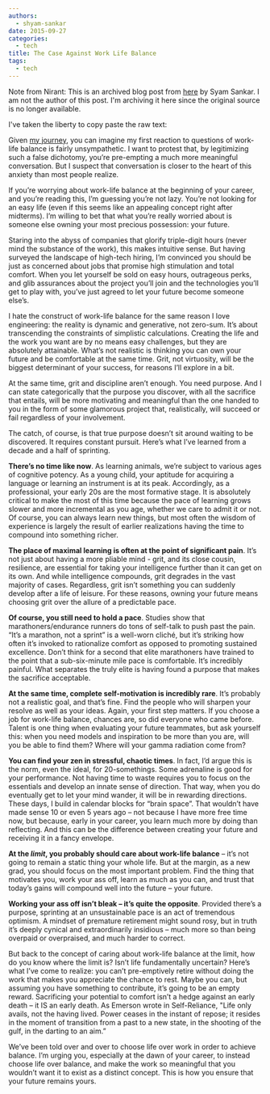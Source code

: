 ```yaml
---
authors:
  - shyam-sankar
date: 2015-09-27
categories:
  - tech
title: The Case Against Work Life Balance
tags:
  - tech
---
```


Note from Nirant: This is an archived blog post from [here](https://webcache.googleusercontent.com/search?q=cache:Ig6Kku5T8oYJ:https://shyamsankar.com/the-case-against-work-life-balance-owning-your-future+&cd=1&hl=en&ct=clnk&gl=in) by Syam Sankar. I am not the author of this post. I'm archiving it here since the original source is no longer available.

I've taken the liberty to copy paste the raw text:

Given [my journey](https://www.forbes.com/sites/quora/2012/09/18/how-did-shyam-sankar-join-palantir/?sh=551313eb2539), you can imagine my first reaction to questions of work-life balance is fairly unsympathetic. I want to protest that, by legitimizing such a false dichotomy, you’re pre-empting a much more meaningful conversation. But I suspect that conversation is closer to the heart of this anxiety than most people realize. 

If you’re worrying about work-life balance at the beginning of your career, and you’re reading this, I’m guessing you’re not lazy. You’re not looking for an easy life (even if this seems like an appealing concept right after midterms). I’m willing to bet that what you’re really worried about is someone else owning your most precious possession: your future. 

Staring into the abyss of companies that glorify triple-digit hours (never mind the substance of the work), this makes intuitive sense. But having surveyed the landscape of high-tech hiring, I’m convinced you should be just as concerned about jobs that promise high stimulation and total comfort. When you let yourself be sold on easy hours, outrageous perks, and glib assurances about the project you’ll join and the technologies you’ll get to play with, you’ve just agreed to let your future become someone else’s.

I hate the construct of work-life balance for the same reason I love engineering: the reality is dynamic and generative, not zero-sum. It’s about transcending the constraints of simplistic calculations. Creating the life and the work you want are by no means easy challenges, but they are absolutely attainable. What’s not realistic is thinking you can own your future and be comfortable at the same time. Grit, not virtuosity, will be the biggest determinant of your success, for reasons I’ll explore in a bit. 

At the same time, grit and discipline aren’t enough. You need purpose. And I can state categorically that the purpose you discover, with all the sacrifice that entails, will be more motivating and meaningful than the one handed to you in the form of some glamorous project that, realistically, will succeed or fail regardless of your involvement. 

The catch, of course, is that true purpose doesn’t sit around waiting to be discovered. It requires constant pursuit. Here’s what I’ve learned from a decade and a half of sprinting.

**There’s no time like now**. As learning animals, we’re subject to various ages of cognitive potency. As a young child, your aptitude for acquiring a language or learning an instrument is at its peak. Accordingly, as a professional, your early 20s are the most formative stage. It is absolutely critical to make the most of this time because the pace of learning grows slower and more incremental as you age, whether we care to admit it or not. Of course, you can always learn new things, but most often the wisdom of experience is largely the result of earlier realizations having the time to compound into something richer.

**The place of maximal learning is often at the point of significant pain**. It’s not just about having a more pliable mind - grit, and its close cousin, resilience, are essential for taking your intelligence further than it can get on its own. And while intelligence compounds, grit degrades in the vast majority of cases. Regardless, grit isn’t something you can suddenly develop after a life of leisure. For these reasons, owning your future means choosing grit over the allure of a predictable pace.

**Of course, you still need to hold a pace**. Studies show that marathoners/endurance runners do tons of self-talk to push past the pain. “It’s a marathon, not a sprint” is a well-worn cliché, but it’s striking how often it’s invoked to rationalize comfort as opposed to promoting sustained excellence. Don’t think for a second that elite marathoners have trained to the point that a sub-six-minute mile pace is comfortable. It’s incredibly painful. What separates the truly elite is having found a purpose that makes the sacrifice acceptable.

**At the same time, complete self-motivation is incredibly rare**. It’s probably not a realistic goal, and that’s fine. Find the people who will sharpen your resolve as well as your ideas. Again, your first step matters. If you choose a job for work-life balance, chances are, so did everyone who came before. Talent is one thing when evaluating your future teammates, but ask yourself this: when you need models and inspiration to be more than you are, will you be able to find them?  Where will your gamma radiation come from?

**You can find your zen in stressful, chaotic times**. In fact, I’d argue this is the norm, even the ideal, for 20-somethings. Some adrenaline is good for your performance. Not having time to waste requires you to focus on the essentials and develop an innate sense of direction. That way, when you do eventually get to let your mind wander, it will be in rewarding directions. These days, I build in calendar blocks for “brain space”. That wouldn’t have made sense 10 or even 5 years ago – not because I have more free time now, but because, early in your career, you learn much more by doing than reflecting. And this can be the difference between creating your future and receiving it in a fancy envelope. 

**At the _limit_, you probably should care about work-life balance** – it’s not going to remain a static thing your whole life. But at the margin, as a new grad, you should focus on the most important problem. Find the thing that motivates you, work your ass off, learn as much as you can, and trust that today’s gains will compound well into the future – your future.

**Working your ass off isn’t bleak – it’s quite the opposite**. Provided there’s a purpose, sprinting at an unsustainable pace is an act of tremendous optimism. A mindset of premature retirement might sound rosy, but in truth it’s deeply cynical and extraordinarily insidious – much more so than being overpaid or overpraised, and much harder to correct.

But back to the concept of caring about work-life balance at the limit, how do you know where the limit is? Isn’t life fundamentally uncertain? Here’s what I’ve come to realize: you can’t pre-emptively retire without doing the work that makes you appreciate the chance to rest. Maybe you can, but assuming you have something to contribute, it’s going to be an empty reward. Sacrificing your potential to comfort isn’t a hedge against an early death – it IS an early death. As Emerson wrote in Self-Reliance, "Life only avails, not the having lived. Power ceases in the instant of repose; it resides in the moment of transition from a past to a new state, in the shooting of the gulf, in the darting to an aim.” 

We’ve been told over and over to choose life over work in order to achieve balance. I’m urging you, especially at the dawn of your career, to  instead choose life over balance, and make the work so meaningful that you wouldn’t want it to exist as a distinct concept. This is how you ensure that your future remains yours.